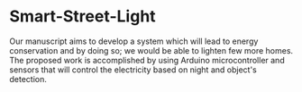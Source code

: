 # Smart-Street-Light
Our manuscript aims to develop a system which will lead to energy conservation and by doing so; we would be able to lighten few more homes. The proposed work is accomplished by using Arduino microcontroller and sensors that will control the electricity based on night and object's detection.
